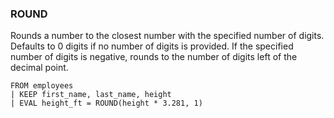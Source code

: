 <!--
This is generated by ESQL's AbstractFunctionTestCase. Do no edit it. See ../README.md for how to regenerate it.
-->

### ROUND
Rounds a number to the closest number with the specified number of digits.
Defaults to 0 digits if no number of digits is provided. If the specified number
of digits is negative, rounds to the number of digits left of the decimal point.

```
FROM employees
| KEEP first_name, last_name, height
| EVAL height_ft = ROUND(height * 3.281, 1)
```
